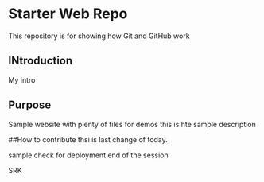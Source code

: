# Starter Web Repo

This repository is for showing how Git and GitHub work
## INtroduction
My intro
## Purpose

Sample website with plenty of files for demos
this is hte sample description

##How to contribute
thsi is last change of today.

sample check for deployment
end of the session

SRK



